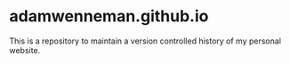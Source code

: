 # adamwenneman.github.io

This is a repository to maintain a version controlled history of my personal website.
